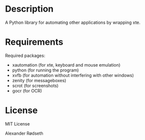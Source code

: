 Description
===========

A Python library for automating other applications by wrapping xte.

Requirements
============

Required packages:
* xautomation (for xte, keyboard and mouse emulation)
* python (for running the program)
* xvfb (for automation without interfering with other windows)
* zenity (for messageboxes)
* scrot (for screenshots)
* gocr (for OCR)

License
=======

MIT License

Alexander Rødseth
